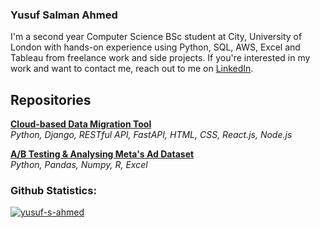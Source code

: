 <h3 align="left">Yusuf Salman Ahmed</h3>

I'm a second year Computer Science BSc student at City, University of London with hands-on experience using Python, SQL, AWS, Excel and Tableau from freelance work and side projects. If you're interested in my work and want to contact me, reach out to me on [LinkedIn](https://www.linkedin.com/in/yusuf-s-ahmed).

## Repositories 

[**Cloud-based Data Migration Tool**](https://github.com/yusuf-s-ahmed/Cloud-Data-Migration-Tool)  
*Python, Django, RESTful API, FastAPI, HTML, CSS, React.js, Node.js*  


[**A/B Testing & Analysing Meta's Ad Dataset**](https://github.com/yusuf-ahmed-5/Meta-Dataset-Analysis)  
*Python, Pandas, Numpy, R, Excel*  





<h3 align="left">Github Statistics:</h3>

<p align="left"> 
  <a href="https://github.com/ryo-ma/github-profile-trophy">
    <img src="https://github-profile-trophy.vercel.app/?username=yusuf-s-ahmed&theme=dark_dimmed&column=2&title=Commits,Repositories" alt="yusuf-s-ahmed" />
  </a> 
</p>

